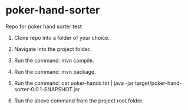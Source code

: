 # poker-hand-sorter
Repo for poker hand sorter test

1. Clone repo into a folder of your choice.

2. Navigate into the project folder.

3. Run the command: mvn compile.

4. Run the command: mvn package.

5. Run the command: cat poker-hands.txt | java -jar target/poker-hand-sorter-0.0.1-SNAPSHOT.jar

6. Run the above command from the project root folder.
